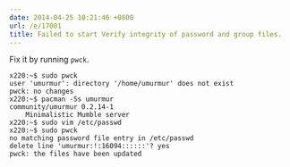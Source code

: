 ```yaml
---
date: 2014-04-25 10:21:46 +0800
url: /e/17001
title: Failed to start Verify integrity of password and group files.
---
```



Fix it by running `pwck`.

	x220:~$ sudo pwck
	user 'umurmur': directory '/home/umurmur' does not exist
	pwck: no changes
	x220:~$ pacman -Ss umurmur
	community/umurmur 0.2.14-1
		Minimalistic Mumble server
	x220:~$ sudo vim /etc/passwd
	x220:~$ sudo pwck
	no matching password file entry in /etc/passwd
	delete line 'umurmur:!:16094::::::'? yes
	pwck: the files have been updated
